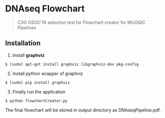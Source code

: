 # DNAseq Flowchart

> C3G GSOC'16 selection test for Flowchart creator for MUGQIC Pipelines

## Installation

1. Install **graphviz**

```
$ [sudo] apt-get install graphviz libgraphviz-dev pkg-config
```

2. Install python wrapper of graphviz

```
$ [sudo] pip install graphviz
```

3. Finally run the application

```
$ python flowchartCreator.py
```
The final flowchart will be stored in output directory as DNAseqPipeline.pdf.
